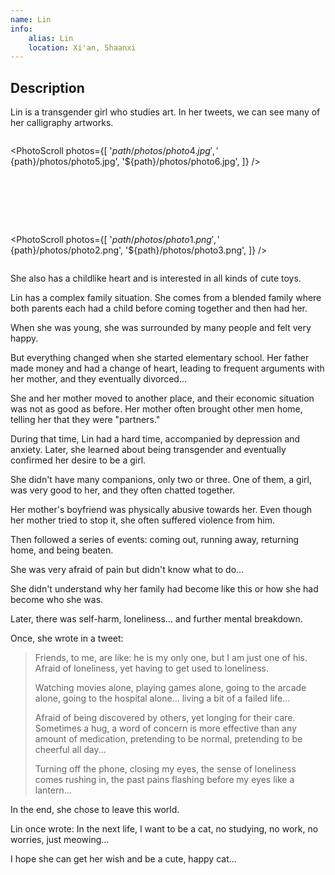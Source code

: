 ```yaml
---
name: Lin
info:
    alias: Lin
    location: Xi'an, Shaanxi
---
```


## Description

Lin is a transgender girl who studies art. In her tweets, we can see many of her calligraphy artworks.  

<div style="display: flex; margin: auto; gap: 80px; flex-direction: row; justify-self: center; justify-content: center; justify-items: center; flex-wrap: wrap">

<PhotoScroll photos={[
    '${path}/photos/photo4.jpg',
    '${path}/photos/photo5.jpg',
    '${path}/photos/photo6.jpg',
]} />

<PhotoScroll photos={[
    '${path}/photos/photo1.png',
    '${path}/photos/photo2.png',
    '${path}/photos/photo3.png',
]} />

</div>

She also has a childlike heart and is interested in all kinds of cute toys.

Lin has a complex family situation. She comes from a blended family where both parents each had a child before coming together and then had her.

When she was young, she was surrounded by many people and felt very happy.

But everything changed when she started elementary school. Her father made money and had a change of heart, leading to frequent arguments with her mother, and they eventually divorced...

She and her mother moved to another place, and their economic situation was not as good as before. Her mother often brought other men home, telling her that they were "partners."

During that time, Lin had a hard time, accompanied by depression and anxiety. Later, she learned about being transgender and eventually confirmed her desire to be a girl.

She didn't have many companions, only two or three. One of them, a girl, was very good to her, and they often chatted together.

Her mother's boyfriend was physically abusive towards her. Even though her mother tried to stop it, she often suffered violence from him.

Then followed a series of events: coming out, running away, returning home, and being beaten.

She was very afraid of pain but didn't know what to do...

She didn't understand why her family had become like this or how she had become who she was.

Later, there was self-harm, loneliness... and further mental breakdown.

Once, she wrote in a tweet:

> Friends, to me, are like: he is my only one, but I am just one of his. Afraid of loneliness, yet having to get used to loneliness.  
>
> Watching movies alone, playing games alone, going to the arcade alone, going to the hospital alone... living a bit of a failed life...  
>
> Afraid of being discovered by others, yet longing for their care. Sometimes a hug, a word of concern is more effective than any amount of medication, pretending to be normal, pretending to be cheerful all day...  
>
> Turning off the phone, closing my eyes, the sense of loneliness comes rushing in, the past pains flashing before my eyes like a lantern...  

In the end, she chose to leave this world.

Lin once wrote: In the next life, I want to be a cat, no studying, no work, no worries, just meowing...

I hope she can get her wish and be a cute, happy cat...
